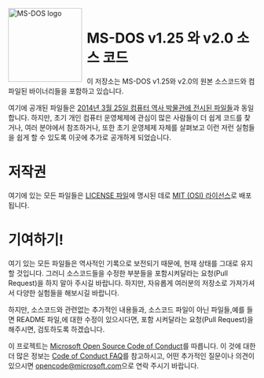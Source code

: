 <img width="150" height="150" align="left" style="float: left; margin: 0 10px 0 0;" alt="MS-DOS logo" src="https://github.com/Microsoft/MS-DOS/blob/master/msdos-logo.png">   

# MS-DOS v1.25 와 v2.0 소스 코드
이 저장소는 MS-DOS v1.25와 v2.0의 원본 소스코드와 컴파일된 바이너리들을 포함하고 있습니다. 

여기에 공개된 파일들은 [2014년 3월 25일 컴퓨터 역사 박물관에 전시된 파일들]( http://www.computerhistory.org/atchm/microsoft-ms-dos-early-source-code/)과 동일 합니다. 하지만, 초기 개인 컴퓨터 운영체제에 관심이 많은 사람들이 더 쉽게 코드를 찾거나, 여러 분야에서 참조하거나, 또한 초기 운영체제 자체를 살펴보고 이런 저런 실험들을 쉽게 할 수 있도록 이곳에 추가로 공개하게 되었습니다. 

# 저작권
여기에 있는 모든 파일들은 [LICENSE 파일](https://github.com/Microsoft/MS-DOS/blob/master/LICENSE.md)에 명시된 데로 [MIT (OSI) 라이선스](https://en.wikipedia.org/wiki/MIT_License)로 배포됩니다.

# 기여하기!
여기 있는 모든 파일들은 역사적인 기록으로 보전되기 때문에, 현재 상태를 그대로 유지할 것입니다. 그러니 소스코드들을 수정한 부분들을 포함시켜달라는 요청(Pull Request)을 하지 말아 주시길 바랍니다. 하지만, 자유롭게 여러분의 저장소로 가져가셔서 다양한 실험들을 해보시길 바랍니다. 

하지만, 소스코드와 관련없는 추가적인 내용들과, 소스코드 파일이 아닌 파일들,예를 들면 README 파일,에 대한 수정이 있으시다면, 포함 시켜달라는 요청(Pull Request)을 해주시면, 검토하도록 하겠습니다. 

이 프로젝트는 [Microsoft Open Source Code of Conduct](https://opensource.microsoft.com/codeofconduct/)를 따릅니다. 이 것에 대한 더 많은 정보는 [Code of Conduct FAQ](https://opensource.microsoft.com/codeofconduct/faq/)를 참고하시고, 어떤 추가적인 질문이나 의견이 있으시면 [opencode@microsoft.com](mailto:opencode@microsoft.com)으로 연락 주시기 바랍니다.
